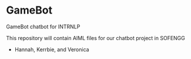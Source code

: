 # GameBot
GameBot chatbot for INTRNLP

This repository will contain AIML files for our chatbot project in SOFENGG

- Hannah, Kerrbie, and Veronica

